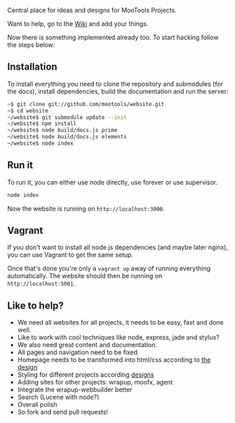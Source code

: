 Central place for ideas and designs for MooTools Projects.

Want to help, go to the [Wiki](https://github.com/mootools/website/wiki) and add your things.

Now there is something implemented already too. To start hacking follow the steps below:

## Installation

To install everything you need to clone the repository and submodules (for the docs), install dependencies, build the documentation and run the server:

```bash
~$ git clone git://github.com/mootools/website.git
~$ cd website
~/website$ git submodule update --init
~/website$ npm install
~/website$ node build/docs.js prime
~/website$ node build/docs.js elements
~/website$ node index
```

## Run it

To run it, you can either use node directly, use forever or use supervisor.

```bash
node index
```

Now the website is running on `http://localhost:3000`.

## Vagrant

If you don't want to install all node.js dependencies (and maybe later nginx),
you can use Vagrant to get the same setup.

Once that's done you're only a `vagrant up` away of running everything
automatically. The website should then be running on `http://localhost:5001`.

## Like to help?

* We need all websites for all projects, it needs to be easy, fast and done well.
* Like to work with cool techniques like node, express, jade and stylus?
* We also need great content and documentation.
* All pages and navigation need to be fixed
* Homepage needs to be transformed into html/css according to [the design](https://github.com/mootools/website/tree/master/design)
* Styling for different projects according [designs](https://github.com/mootools/website/tree/master/design)
* Adding sites for other projects: wrapup, moofx, agent
* Integrate the wrapup-webbuilder better
* Search (Lucene with node?)
* Overall polish
* So fork and send pull requests!

